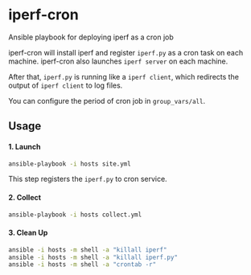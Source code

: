 # iperf-cron
Ansible playbook for deploying iperf as a cron job

iperf-cron will install iperf and register `iperf.py` as a cron task on each machine. iperf-cron also launches `iperf server` on each machine.

After that, `iperf.py` is running like a `iperf client`, which redirects the output of `iperf client` to log files.

You can configure the period of cron job in `group_vars/all`.

## Usage

#### 1. Launch

```bash
ansible-playbook -i hosts site.yml
```

This step registers the `iperf.py` to cron service.

#### 2. Collect 

```bash
ansible-playbook -i hosts collect.yml
```

#### 3. Clean Up

```bash 
ansible -i hosts -m shell -a "killall iperf"
ansible -i hosts -m shell -a "killall iperf.py"
ansible -i hosts -m shell -a "crontab -r"
```
